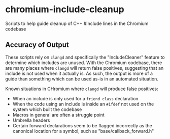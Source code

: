 # chromium-include-cleanup
Scripts to help guide cleanup of C++ #include lines in the Chromium codebase

## Accuracy of Output

These scripts rely on `clangd` and specifically the "IncludeCleaner" feature
to determine which includes are unused. With the Chromium codebase, there are
many places where `clangd` will return false positives, suggesting that an
include is not used when it actually is. As such, the output is more of a
guide than something which can be used as-is in an automated situation.

Known situations in CHromium where `clangd` will produce false positives:

* When an include is only used for a `friend class` declaration
* When the code using an include is inside an `#ifdef` not used on the system
  which built the codebase
* Macros in general are often a struggle point
* Umbrella headers
* Certain forward declarations seem to be flagged incorrectly as the canonical
  location for a symbol, such as "base/callback_forward.h"
